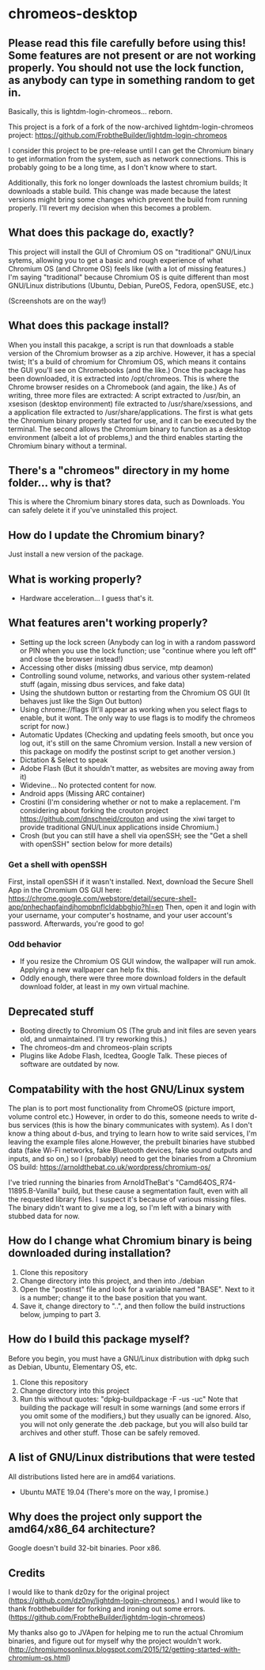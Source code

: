 # chromeos-desktop

## Please read this file carefully before using this! Some features are not present or are not working properly. You should not use the lock function, as anybody can type in something random to get in.

Basically, this is lightdm-login-chromeos... reborn.

This project is a fork of a fork of the now-archived lightdm-login-chromeos project: https://github.com/FrobtheBuilder/lightdm-login-chromeos

I consider this project to be pre-release until I can get the Chromium binary to get information from the system, such as network connections. This is probably going to be a long time, as I don't know where to start. 

Additionally, this fork no longer downloads the lastest chromium builds; It downloads a stable build. This change was made because the latest versions might bring some changes which prevent the build from running properly. I'll revert my decision when this becomes a problem.

## What does this package do, exactly?

This project will install the GUI of Chromium OS on "traditional" GNU/Linux sytems, allowing you to get a basic and rough experience of what Chromium OS (and Chrome OS) feels like (with a lot of missing features.) I'm saying "traditional" because Chromium OS is quite different than most GNU/Linux distributions (Ubuntu, Debian, PureOS, Fedora, openSUSE, etc.)

(Screenshots are on the way!)

## What does this package install?

When you install this pacakge, a script is run that downloads a stable version of the Chromium browser as a zip archive. However, it has a special twist; It's a build of chromium for Chromium OS, which means it contains the GUI you'll see on Chromebooks (and the like.) Once the package has been downloaded, it is extracted into /opt/chromeos. This is where the Chrome browser resides on a Chromebook (and again, the like.) As of writing, three more files are extracted: A script extracted to /usr/bin, an xsesison (desktop environment) file extracted to /usr/share/xsessions, and a application file extracted to /usr/share/applications. The first is what gets the Chromium binary properly started for use, and it can be executed by the terminal. The second allows the Chromium binary to function as a desktop environment (albeit a lot of problems,) and the third enables starting the Chromium binary without a terminal.

## There's a "chromeos" directory in my home folder... why is that?

This is where the Chromium binary stores data, such as Downloads. You can safely delete it if you've uninstalled this project.

## How do I update the Chromium binary?

Just install a new version of the package.

## What is working properly?
 
* Hardware acceleration... I guess that's it.

## What features aren't working properly?

* Setting up the lock screen (Anybody can log in with a random password or PIN when you use the lock function; use "continue where you left off" and close the browser instead!)
* Accessing other disks (missing dbus service, mtp deamon)
* Controlling sound volume, networks, and various other system-related stuff (again, missing dbus services, and fake data)
* Using the shutdown button or restarting from the Chromium OS GUI (It behaves just like the Sign Out button)
* Using chrome://flags (It'll appear as working when you select flags to enable, but it wont. The only way to use flags is to modify the chromeos script for now.)
* Automatic Updates (Checking and updating feels smooth, but once you log out, it's still on the same Chromium version. Install a new version of this package on modify the postinst script to get another version.)
* Dictation & Select to speak
* Adobe Flash (But it shouldn't matter, as websites are moving away from it)
* Widevine... No protected content for now.
* Android apps (Missing ARC container)
* Crostini (I'm considering whether or not to make a replacement. I'm considering about forking the crouton project https://github.com/dnschneid/crouton and using the xiwi target to provide traditional GNU/Linux applications inside Chromium.)
* Crosh (but you can still have a shell via openSSH; see the "Get a shell with openSSH" section below for more details)

### Get a shell with openSSH 

First, install openSSH if it wasn't installed.
Next, download the Secure Shell App in the Chromium OS GUI here: https://chrome.google.com/webstore/detail/secure-shell-app/pnhechapfaindjhompbnflcldabbghjo?hl=en
Then, open it and login with your username, your computer's hostname, and your user account's password. Afterwards, you're good to go!

### Odd behavior

* If you resize the Chromium OS GUI window, the wallpaper will run amok. Applying a new wallpaper can help fix this.
* Oddly enough, there were three more download folders in the default download folder, at least in my own virtual machine.

## Deprecated stuff

* Booting directly to Chromium OS (The grub and init files are seven years old, and unmaintained. I'll try reworking this.)
* The chromeos-dm and chromeos-plain scripts
* Plugins like Adobe Flash, Icedtea, Google Talk. These pieces of software are outdated by now.

## Compatability with the host GNU/Linux system

The plan is to port most functionality from ChromeOS (picture import, volume control etc.) However, in order to do this, someone needs to write d-bus services (this is how the binary communicates with system). As I don't know a thing about d-bus, and trying to learn how to write said services, I'm leaving the example files alone.However, the prebuilt binaries have stubbed data (fake Wi-Fi networks, fake Bluetooth devices, fake sound outputs and inputs, and so on,) so I (probably) need to get the binaries from a Chromium OS build: https://arnoldthebat.co.uk/wordpress/chromium-os/

I've tried running the binaries from ArnoldTheBat's "Camd64OS_R74-11895.B-Vanilla" build, but these cause a segmentation fault, even with all the requested library files. I suspect it's because of various missing files.
The binary didn't want to give me a log, so I'm left with a binary with stubbed data for now.

## How do I change what Chromium binary is being downloaded during installation?

1. Clone this repository
2. Change directory into this project, and then into ./debian
3. Open the "postinst" file and look for a variable named "BASE". Next to it is a number; change it to the base position that you want.
4. Save it, change directory to "..", and then follow the build instructions below, jumping to part 3.

## How do I build this package myself?
Before you begin, you must have a GNU/Linux distribution with dpkg such as Debian, Ubuntu, Elementary OS, etc.

1. Clone this repository
2. Change directory into this project
3. Run this without quotes: "dpkg-buildpackage -F -us -uc"
Note that building the package will result in some warnings (and some errors if you omit some of the modifiers,) but they usually can be ignored.
Also, you will not only generate the .deb package, but you will also build tar archives and other stuff. Those can be safely removed.

## A list of GNU/Linux distributions that were tested
All distributions listed here are in amd64 variations.

* Ubuntu MATE 19.04
(There's more on the way, I promise.)
 
## Why does the project only support the amd64/x86_64 architecture?

Google doesn't build 32-bit binaries. Poor x86.

## Credits

I would like to thank dz0zy for the original project (https://github.com/dz0ny/lightdm-login-chromeos,) and I would like to thank frobthebuilder for forking and ironing out some errors. (https://github.com/FrobtheBuilder/lightdm-login-chromeos)

My thanks also go to JVApen for helping me to run the actual Chromium binaries, and figure out for myself why the project wouldn't work. (http://chromiumosonlinux.blogspot.com/2015/12/getting-started-with-chromium-os.html)

